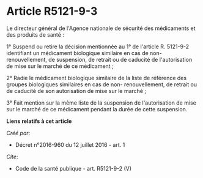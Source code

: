 # Article R5121-9-3

Le directeur général de l'Agence nationale de sécurité des médicaments et des produits de santé : 

1° Suspend ou retire la décision mentionnée au 1° de l'article R. 5121-9-2 identifiant un médicament biologique similaire en
cas de non-renouvellement, de suspension, de retrait ou de caducité de l'autorisation de mise sur le marché de ce
médicament ; 

2° Radie le médicament biologique similaire de la liste de référence des groupes biologiques similaires en cas de non-
renouvellement, de retrait ou de caducité de son autorisation de mise sur le marché ; 

3° Fait mention sur la même liste de la suspension de l'autorisation de mise sur le marché de ce médicament pendant la durée
de cette suspension.

**Liens relatifs à cet article**

_Créé par_:

  - Décret n°2016-960 du 12 juillet 2016 - art. 1

_Cite_:

  - Code de la santé publique - art. R5121-9-2 (V)

